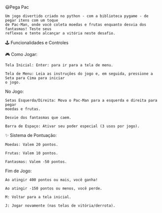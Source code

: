  😃Pega Pac

    Um jogo divertido criado no python - com a biblioteca pygame - de pegar itens com um toque
    de Pac-Man, onde você coleta moedas e frutas enquanto desvia dos fantasmas! Teste seus
    reflexos e tente alcançar a vitória neste desafio.

🕹 Funcionalidades e Controles

🎮 Como Jogar:

    Tela Inicial: Enter: para ir para a tela de menu.
    
    Tela de Menu: Leia as instruções do jogo e, em seguida, pressione a Seta para Cima para iniciar
    o jogo.

No Jogo:

    Setas Esquerda/Direita: Mova o Pac-Man para a esquerda e direita para pegar
    moedas e frutas.
    
    Desvie dos fantasmas que caem.
    
    Barra de Espaço: Ativar seu poder especial (3 usos por jogo).

✨ Sistema de Pontuação:

    Moedas: Valem 20 pontos.

    Frutas: Valem 10 pontos.

    Fantasmas: Valem -50 pontos.

Fim de Jogo:

    Ao atingir 400 pontos ou mais, você ganha!
    
    Ao atingir -150 pontos ou menos, você perde.
    
    M: Voltar para a tela inicial.
    
    J: Jogar novamente (nas telas de vitória/derrota).

